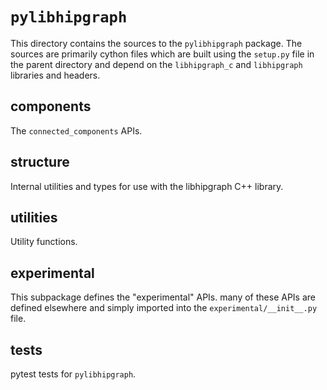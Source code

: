 <!--
SPDX-FileCopyrightText: 2025 Advanced Micro Devices, Inc.

SPDX-License-Identifier: MIT
-->

# `pylibhipgraph`

This directory contains the sources to the `pylibhipgraph` package. The sources
are primarily cython files which are built using the `setup.py` file in the
parent directory and depend on the `libhipgraph_c` and `libhipgraph` libraries and
headers.

## components
The `connected_components` APIs.

## structure
Internal utilities and types for use with the libhipgraph C++ library.

## utilities
Utility functions.

## experimental
This subpackage defines the "experimental" APIs. many of these APIs are defined
elsewhere and simply imported into the `experimental/__init__.py` file.

## tests
pytest tests for `pylibhipgraph`.

